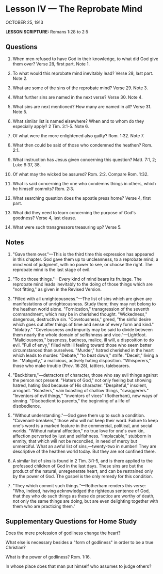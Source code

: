 # Lesson IV — The Reprobate Mind
OCTOBER 25, 1913

**LESSON SCRIPTURE:** Romans 1:28 to 2:5

## Questions

1. When men refused to have God in their knowledge, to what did God give them over? Verse 28, first part. Note 1.


2. To what would this reprobate mind inevitably lead? Verse 28, last part. Note 2.


3. What are some of the sins of the reprobate mind? Verse 29. Note 3.


4. What further sins are named in the next verse? Verse 30. Note 4.


5. What sins are next mentioned? How many are named in all? Verse 31. Note 5.


6. What similar list is named elsewhere? When and to whom do they especially apply? 2 Tim. 3:1-5. Note 6.


7. Of what were the more enlightened also guilty? Rom. 1:32. Note 7.


8. What then could be said of those who condemned the heathen? Rom. 2:1.


9. What instruction has Jesus given concerning this question? Matt. 7:1, 2; Luke 6:37, 38.


10. Of what may the wicked be assured? Rom. 2:2. Compare Rom. 1:32.


11. What is said concerning the one who condemns things in others, which he himself commits? Rom. 2:3.


12. What searching question does the apostle press home? Verse 4, first part.


13. What did they need to learn concerning the purpose of God's goodness? Verse 4, last clause.


14. What were such transgressors treasuring up? Verse 5.

## Notes

1. "Gave them over."—This is the third time this expression has appeared in this chapter. God gave them up to uncleanness, to a reprobate mind, a mind void of judgment, with no power to see, or choose the right. The reprobate mind is the last stage of evil.


2. "To do those things."—Every kind of mind bears its fruitage. The reprobate mind leads inevitably to the doing of those things which are "not fitting," as given in the Revised Version.


3. "Filled with all unrighteousness."—The list of sins which are given are manifestations of unrighteousness. Study them; they may not belong to the heathen world alone. "Fornication," transgression of the seventh commandment, which may be in cherished thought. "Wickedness," dangerous, destructive sin. "Covetousness," greed, "the sinful desire which goes out after things of time and sense of every form and kind." "Idolatry." "Covetousness and impurity may be said to divide between them nearly the whole domain of selfishness and vice."—Lightfoot. "Maliciousness," baseness, badness, malice, ill will, a disposition to do evil. "Full of envy," filled with ill feeling toward those who seem better circumstanced than ourselves. "Murder," hatred cherished in the heart which leads to murder. "Debate," "to beat down," strife. "Deceit," living a lie. "Malignity," a malicious, actively hating disposition. "Whisperers," those who make trouble (Prov. 16:28), tattlers, talebearers.


4. "Backbiters,"—detractors of character, those who say evil things against the person not present. "Haters of God," not only feeling but showing hatred, hating God because of His character. "Despiteful," insolent, arrogant. "Boasters," vain boasting of shallow things, "swaggerers." "Inventors of evil things," "inventors of vices" (Rotherham), new ways of sinning. "Disobedient to parents," the beginning of a life of disobedience.


5. "Without understanding."—God gave them up to such a condition. "Covenant-breakers," those who will not keep their word. Failure to keep one's word is a marked feature in the commercial, political, and social worlds. "Without natural affection," no true love for one's own kin, affection perverted by lust and selfishness. "Implacable," stubborn in enmity, that which will not be reconciled, in need of mercy but unmerciful. What an awful list of sins,—twenty-two in number! They are descriptive of the heathen world today. But they are not confined there.


6. A similar list of sins is found in 2 Tim. 3:1-5, and is there applied to the professed children of God in the last days. These sins are but the product of the natural, unregenerate heart, and can be restrained only by the power of God. The gospel is the only remedy for this condition.


7. "They which commit such things."—Rotherham renders this verse: "Who, indeed, having acknowledged the righteous sentence of God, that they who do such things as these do practice are worthy of death, not only the same things are doing, but are even delighting together with them who are practicing them."

## Supplementary Questions for Home Study

Does the mere profession of godliness change the heart?


What else is necessary besides a "form of godliness" in order to be a true Christian?


What is the power of godliness? Rom. 1:16.


In whose place does that man put himself who assumes to judge others?